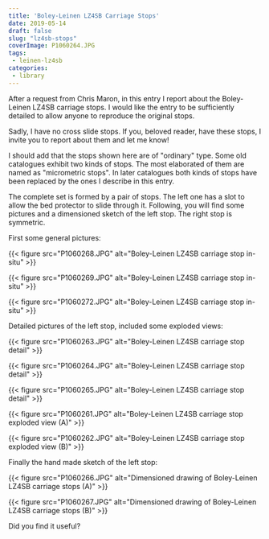 ```yaml
---
title: 'Boley-Leinen LZ4SB Carriage Stops'
date: 2019-05-14
draft: false
slug: "lz4sb-stops"
coverImage: P1060264.JPG
tags:
 - leinen-lz4sb
categories:
 - library
---
```



After a request from Chris Maron, in this entry I report about the
Boley-Leinen LZ4SB carriage stops. I would like the entry to be
sufficiently detailed to allow anyone to reproduce the original stops.
  
Sadly, I have no cross slide stops. If you, beloved reader, have these
stops, I invite you to report about them and let me know!
  
I should add that the stops shown here are of "ordinary" type. Some
old catalogues exhibit two kinds of stops. The most elaborated of them
are named as "micrometric stops". In later catalogues both kinds of
stops have been replaced by the ones I describe in this entry.
  
The complete set is formed by a pair of stops. The left one has a slot
to allow the bed protector to slide through it. Following, you will
find some pictures and a dimensioned sketch of the left stop. The
right stop is symmetric.
  
First some general pictures:

{{< figure src="P1060268.JPG"
	alt="Boley-Leinen LZ4SB carriage stop in-situ" >}}

{{< figure src="P1060269.JPG"
	alt="Boley-Leinen LZ4SB carriage stop in-situ" >}}

{{< figure src="P1060272.JPG"
	alt="Boley-Leinen LZ4SB carriage stop in-situ" >}}
  
Detailed pictures of the left stop, included some exploded views:

{{< figure src="P1060263.JPG" 
	alt="Boley-Leinen LZ4SB carriage stop detail" >}}

{{< figure src="P1060264.JPG" 
	alt="Boley-Leinen LZ4SB carriage stop detail" >}}

{{< figure src="P1060265.JPG" 
	alt="Boley-Leinen LZ4SB carriage stop detail" >}}

{{< figure src="P1060261.JPG" 
	alt="Boley-Leinen LZ4SB carriage stop exploded view (A)" >}}

{{< figure src="P1060262.JPG" 
	alt="Boley-Leinen LZ4SB carriage stop exploded view (B)" >}}

Finally the hand made sketch of the left stop:

{{< figure 
	src="P1060266.JPG" 
	alt="Dimensioned drawing of Boley-Leinen LZ4SB carriage stops (A)" >}}

{{< figure 
	src="P1060267.JPG" 
	alt="Dimensioned drawing of Boley-Leinen LZ4SB carriage stops (B)" >}}

  
Did you find it useful?
